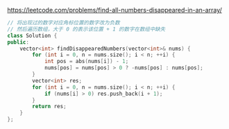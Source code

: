 https://leetcode.com/problems/find-all-numbers-disappeared-in-an-array/

```c++
// 将出现过的数字对应角标位置的数字改为负数
// 然后遍历数组，大于 0 的表示该位置 + 1 的数字在数组中缺失
class Solution {
public:
    vector<int> findDisappearedNumbers(vector<int>& nums) {
        for (int i = 0, n = nums.size(); i < n; ++i) {
            int pos = abs(nums[i]) - 1;
            nums[pos] = nums[pos] > 0 ? -nums[pos] : nums[pos];
        }
        vector<int> res;
        for (int i = 0, n = nums.size(); i < n; ++i) {
            if (nums[i] > 0) res.push_back(i + 1);
        }
        return res;
    }
};
```


